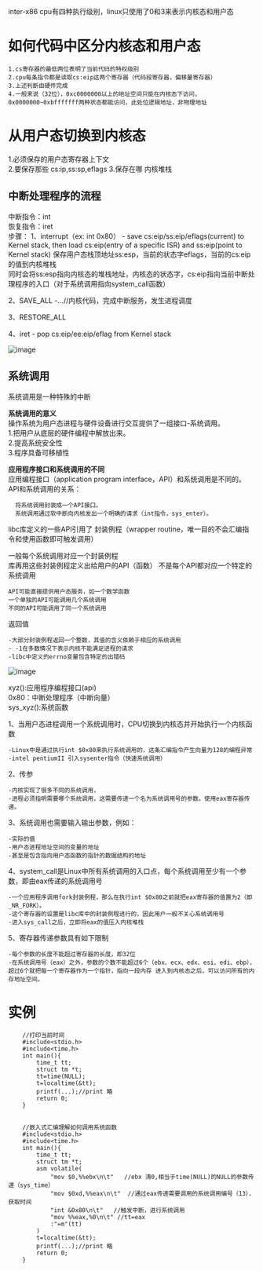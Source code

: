 inter-x86 cpu有四种执行级别，linux只使用了0和3来表示内核态和用户态  


# 如何代码中区分内核态和用户态 #  

    1.cs寄存器的最低两位表明了当前代码的特权级别  
    2.cpu每条指令都是读取cs:eip这两个寄存器（代码段寄存器，偏移量寄存器）  
    3.上述判断由硬件完成  
    4.一般来说（32位），0xc0000000以上的地址空间只能在内核态下访问，0x0000000~0xbfffffff两种状态都能访问，此处位逻辑地址，非物理地址    


# 从用户态切换到内核态 #  
1.必须保存的用户态寄存器上下文  
2.要保存那些 cs:ip,ss:sp,eflags
3.保存在哪 内核堆栈 
  
## 中断处理程序的流程 ##   
中断指令：int  
恢复指令：iret  
步骤：
1、interrupt（ex: int 0x80） - save
cs:eip/ss:eip/eflags(current) to Kernel stack, then load cs:eip(entry of a specific ISR) and ss:eip(point to Kernel stack)
保存用户态栈顶地址ss:esp，当前的状态字eflags，当前的cs:eip的值到内核堆栈  
同时会将ss:esp指向内核态的堆栈地址，内核态的状态字，cs:eip指向当前中断处理程序的入口（对于系统调用指向system_call函数）

2、SAVE_ALL
  -...//内核代码，完成中断服务，发生进程调度

3、RESTORE_ALL

4、iret - pop cs:eip/ee:eip/eflag from Kernel stack

![image](https://user-images.githubusercontent.com/20179983/130316694-1e7fb2d3-3737-4052-a634-b227681f0d99.png)


## 系统调用 ##  
系统调用是一种特殊的中断  

**系统调用的意义**  
操作系统为用户态进程与硬件设备进行交互提供了一组接口-系统调用。  
1.把用户从底层的硬件编程中解放出来。  
2.提高系统安全性  
3.程序具备可移植性  

**应用程序接口和系统调用的不同**  
应用编程接口（application program interface，API）和系统调用是不同的。API和系统调用的关系：  
  
      将系统调用封装成一个API接口。  
      系统调用通过软中断向内核发出一个明确的请求（int指令，sys_enter）。  
      
libc库定义的一些API引用了 封装例程（wrapper routine，唯一目的不会汇编指令和使用函数即可触发调用）  
   
   一般每个系统调用对应一个封装例程  
    库再用这些封装例程定义出给用户的API（函数）
不是每个API都对应一个特定的系统调用  

    API可能直接提供用户态服务，如一个数学函数
    一个单独的API可能调用几个系统调用
    不同的API可能调用了同一个系统调用

返回值  

    -大部分封装例程返回一个整数，其值的含义依赖于相应的系统调用
    - -1在多数情况下表示内核不能满足进程的请求
    -libc中定义的errno变量包含特定的出错码

![image](https://user-images.githubusercontent.com/20179983/130317846-41cda52d-4f5b-4e81-8005-c87ec5216aaf.png)

xyz():应用程序编程接口(api)  
0x80：中断处理程序（中断向量）  
sys_xyz():系统函数  


1、当用户态进程调用一个系统调用时，CPU切换到内核态并开始执行一个内核函数  
    
    -Linux中是通过执行int $0x80来执行系统调用的，这条汇编指令产生向量为128的编程异常  
    -intel pentiumII 引入sysenter指令（快速系统调用）  
2、传参  

    -内核实现了很多不同的系统调用，
    -进程必须指明需要哪个系统调用，这需要传递一个名为系统调用号的参数。使用eax寄存器传递。  
3、系统调用也需要输入输出参数，例如：
    
    -实际的值
    -用户态进程地址空间的变量的地址
    -甚至是包含指向用户态函数的指针的数据结构的地址

4、system_call是Linux中所有系统调用的入口点，每个系统调用至少有一个参数，即由eax传递的系统调用号

    -一个应用程序调用fork封装例程，那么在执行int $0x80之前就把eax寄存器的值置为2（即_NR_FORK）。
    -这个寄存器的设置是libc库中的封装例程进行的，因此用户一般不关心系统调用号
    -进入sys_call之后，立即将eax的值压入内核堆栈

5、寄存器传递参数具有如下限制

    -每个参数的长度不能超过寄存器的长度，即32位
    -在系统调用号（eax）之外，参数的个数不能超过6个（ebx、ecx、edx、esi、edi、ebp），超过6个就把每一个寄存器作为一个指针，指向一段内存 进入到内核态之后，可以访问所有的内存地址空间。  



# 实例 #  
        
        //打印当前时间
        #include<stdio.h> 
        #include<time.h> 
        int main(){
            time_t tt;
            struct tm *t;
            tt=time(NULL);
            t=localtime(&tt);
            printf(...);//print 略
            return 0;
        }
        
        
        //嵌入式汇编理解如何调用系统函数  
        #include<stdio.h> 
        #include<time.h>  
        int main(){
            time_t tt;
            struct tm *t;
            asm volatile(
                "mov $0,%%ebx\n\t"   //ebx 清0,相当于time(NULL)的NULL的参数传递（sys_time）
                "mov $0xd,%%eax\n\t"  //通过eax传递需要调用的系统调用编号（13），获取时间  
                "int &0x80\n\t"   //触发中断，进行系统调用 
                "mov %%eax,%0\n\t" //tt=eax
                :"=m"(tt)
            )
            t=localtime(&tt);
            printf(...);//print 略
            return 0;
        }
